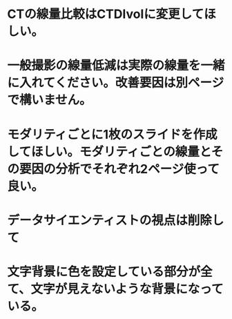 # CTの線量比較はCTDIvolに変更してほしい。
# 一般撮影の線量低減は実際の線量を一緒に入れてください。改善要因は別ページで構いません。
# モダリティごとに1枚のスライドを作成してほしい。モダリティごとの線量とその要因の分析でそれぞれ2ページ使って良い。
# データサイエンティストの視点は削除して
# 文字背景に色を設定している部分が全て、文字が見えないような背景になっている。
